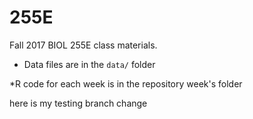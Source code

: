 # 255E

Fall 2017 BIOL 255E class materials. 

 * Data files are in the `data/` folder
 
 *R code for each week is in the repository week's folder


here is my testing branch change